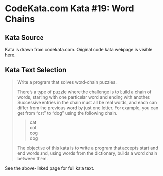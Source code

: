 # CodeKata.com Kata #19: Word Chains

## Kata Source

Kata is drawn from codekata.com. Original code kata webpage is visible
[here](http://codekata.com/kata/kata19-word-chains/).

## Kata Text Selection

> Write a program that solves word-chain puzzles.
> 
> There’s a type of puzzle where the challenge is to build a chain of words,
> starting with one particular word and ending with another. Successive entries
> in the chain must all be real words, and each can differ from the previous
> word by just one letter. For example, you can get from “cat” to “dog”
> using the following chain.
> 
> > cat<br/>
> > cot<br/>
> > cog<br/>
> > dog
> 
> The objective of this kata is to write a program that accepts start and end
> words and, using words from the dictionary, builds a word chain between them.

See the above-linked page for full kata text.
